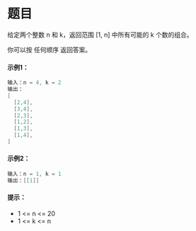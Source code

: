 # 题目
给定两个整数 n 和 k，返回范围 [1, n] 中所有可能的 k 个数的组合。

你可以按 任何顺序 返回答案。

#### 示例1：

```c++
输入：n = 4, k = 2
输出：
[
  [2,4],
  [3,4],
  [2,3],
  [1,2],
  [1,3],
  [1,4],
]
```

#### 示例2：

```c++
输入：n = 1, k = 1
输出：[[1]]
```

#### 提示：

* 1 <= n <= 20
* 1 <= k <= n